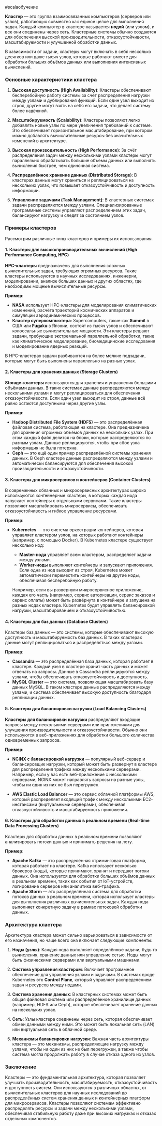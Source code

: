 #scalaобучение 

**Кластер** — это группа взаимосвязанных компьютеров (серверов или узлов), работающих совместно как единое целое для выполнения задач. Каждый компьютер в кластере называется **нодой** (или узлом), и все они соединены через сеть. Кластерные системы обычно создаются для обеспечения высокой производительности, отказоустойчивости, масштабируемости и улучшенной обработки данных.

В зависимости от задачи, кластеры могут включать в себя несколько десятков или даже тысяч узлов, которые работают вместе для обработки больших объёмов данных или выполнения интенсивных вычислений.

### Основные характеристики кластера

1. **Высокая доступность (High Availability)**: Кластеры обеспечивают бесперебойную работу системы за счёт распределения нагрузки между узлами и дублирования функций. Если один узел выходит из строя, другие могут взять на себя его задачи, что делает систему более надёжной.
    
2. **Масштабируемость (Scalability)**: Кластеры позволяют легко добавлять новые узлы по мере увеличения требований к системе. Это обеспечивает горизонтальное масштабирование, при котором можно добавлять вычислительные ресурсы без значительных изменений в архитектуре.
    
3. **Высокая производительность (High Performance)**: За счёт распределения задач между несколькими узлами кластеры могут параллельно обрабатывать большие объёмы данных или выполнять вычисления быстрее, чем одиночная система.
    
4. **Распределённое хранение данных (Distributed Storage)**: В кластерах данные могут храниться и реплицироваться на нескольких узлах, что повышает отказоустойчивость и доступность информации.
    
5. **Управление задачами (Task Management)**: В кластерных системах задачи распределяются между узлами. Специализированные программные системы управляют распределением этих задач, балансируют нагрузку и следят за состоянием узлов.
    

### Примеры кластеров

Рассмотрим различные типы кластеров и примеры их использования.

#### 1. **Кластеры для высокопроизводительных вычислений (High Performance Computing, HPC)**

**HPC-кластеры** предназначены для выполнения сложных вычислительных задач, требующих огромных ресурсов. Такие кластеры используются в научных исследованиях, инженерии, моделировании, анализе больших данных и других областях, где необходимы мощные вычислительные ресурсы.

**Пример:**

- **NASA** использует HPC-кластеры для моделирования климатических изменений, расчёта траекторий космических аппаратов и симуляции аэродинамических процессов.
- **Кластер суперкомпьютера**: Supercomputers, такие как **Summit** в США или **Fugaku** в Японии, состоят из тысяч узлов и обеспечивают колоссальные вычислительные мощности. Эти кластеры решают задачи, требующие экстремальной параллельной обработки, такие как климатическое моделирование, биомедицинские исследования и моделирование ядерных реакций.

В HPC-кластерах задачи разбиваются на более мелкие подзадачи, которые могут быть выполнены параллельно на разных узлах.

#### 2. **Кластеры для хранения данных (Storage Clusters)**

**Storage-кластеры** используются для хранения и управления большими объёмами данных. В таких системах данные распределяются между несколькими узлами и могут реплицироваться для обеспечения отказоустойчивости. Если один узел выходит из строя, данные всё равно остаются доступными через другие узлы.

**Пример:**

- **Hadoop Distributed File System (HDFS)** — это распределённая файловая система, работающая на кластере. Она предназначена для хранения огромных объёмов данных на нескольких узлах. При этом каждый файл делится на блоки, которые распределяются по разным узлам. Данные реплицируются, чтобы при сбое узла информация не была потеряна.
- **Ceph** — это ещё один пример распределённой системы хранения данных. В Ceph кластере данные распределяются между узлами и автоматически балансируются для обеспечения высокой производительности и отказоустойчивости.

#### 3. **Кластеры для микросервисов и контейнеров (Container Clusters)**

В современных облачных и микросервисных архитектурах широко используются контейнерные кластеры, в которых каждая нода запускает контейнеры с отдельными сервисами. Такие кластеры позволяют масштабировать микросервисы, обеспечивать отказоустойчивость и гибкое управление ресурсами.

**Пример:**

- **Kubernetes** — это система оркестрации контейнеров, которая управляет кластером узлов, на которых работают контейнеры (например, с помощью Docker). В Kubernetes кластере существует несколько нод:
    
    - **Master-нода** управляет всем кластером, распределяет задачи между узлами.
    - **Worker-ноды** выполняют контейнеры и запускают приложения. Если одна из нод выходит из строя, Kubernetes может автоматически переместить контейнеры на другие ноды, обеспечивая бесперебойную работу.
    
    Например, если вы развернули микросервисное приложение, каждая его часть (например, сервис авторизации, сервис заказов и сервис оплаты) может быть развёрнута в контейнере и запущена на разных нодах кластера. Kubernetes будет управлять балансировкой нагрузки, масштабированием и отказоустойчивостью.
    

#### 4. **Кластеры для баз данных (Database Clusters)**

Кластеры баз данных — это системы, которые обеспечивают высокую доступность и масштабируемость баз данных. В таких кластерах данные могут реплицироваться и распределяться между узлами.

**Пример:**

- **Cassandra** — это распределённая база данных, которая работает в кластере. Каждый узел в кластере хранит часть данных и может отвечать на запросы. Данные в Cassandra реплицируются между узлами, чтобы обеспечивать отказоустойчивость и доступность.
- **MySQL Cluster** — это система, позволяющая масштабировать базу данных MySQL. В таком кластере данные распределяются между узлами, и система обеспечивает высокую доступность благодаря репликации данных.

#### 5. **Кластеры для балансировки нагрузки (Load Balancing Clusters)**

**Кластеры для балансировки нагрузки** распределяют входящие запросы между несколькими серверами или приложениями для улучшения производительности и отказоустойчивости. Обычно они используются в веб-приложениях для обработки большого количества одновременных запросов.

**Пример:**

- **NGINX с балансировкой нагрузки** — популярный веб-сервер и балансировщик нагрузки, который может быть развернут в кластере для распределения трафика между несколькими серверами. Например, если у вас есть веб-приложение с несколькими серверами, NGINX может направлять запросы на разные узлы, чтобы ни один из них не был перегружен.
    
- **AWS Elastic Load Balancer** — это сервис облачной платформы AWS, который распределяет входящий трафик между несколькими EC2-инстансами (виртуальными серверами), обеспечивая отказоустойчивость и масштабируемость приложения.
    

#### 6. **Кластеры для обработки данных в реальном времени (Real-time Data Processing Clusters)**

Кластеры для обработки данных в реальном времени позволяют анализировать потоки данных и принимать решения на лету.

**Пример:**

- **Apache Kafka** — это распределённая стриминговая платформа, которая работает на кластере. Kafka использует несколько брокеров (ноды), которые принимают, хранят и передают потоки данных. Она используется для обработки больших объёмов данных в реальном времени, таких как события от IoT-устройств, логирование серверов или аналитика веб-трафика.
- **Apache Storm** — это распределённая система для обработки потоков данных в реальном времени, которая использует кластеры для выполнения различных вычислительных задач. Каждая нода выполняет конкретную задачу в рамках потоковой обработки данных.

### Архитектура кластера

Архитектура кластера может сильно варьироваться в зависимости от его назначения, но чаще всего она включает следующие компоненты:

1. **Ноды (узлы)**: Каждая нода выполняет определённые задачи, будь то вычисления, хранение данных или управление сетью. Ноды могут быть физическими серверами или виртуальными машинами.
    
2. **Система управления кластером**: Включает программное обеспечение для управления узлами и задачами. В системах вроде Kubernetes это **Control Plane**, который управляет распределением задач и ресурсов между нодами.
    
3. **Система хранения данных**: В кластерных системах может быть общая файловая система или распределённое хранилище данных (например, HDFS или Ceph), которое обеспечивает хранение данных на нескольких узлах.
    
4. **Сеть**: Узлы кластера соединены через сеть, которая обеспечивает обмен данными между ними. Это может быть локальная сеть (LAN) или виртуальная сеть в облачной среде.
    
5. **Механизмы балансировки нагрузки**: Важная часть архитектуры кластера — это механизмы, распределяющие нагрузку между узлами, чтобы ни один из них не был перегружен, а также чтобы система могла продолжать работу в случае отказа одного из узлов.
    

### Заключение

Кластеры — это фундаментальная архитектура, которая позволяет улучшать производительность, масштабируемость, отказоустойчивость и доступность систем. Они используются в различных областях, от вычислительных кластеров для научных исследований до распределённых систем хранения данных и контейнерных платформ для микросервисов. Кластеры позволяют системам эффективно распределять ресурсы и задачи между несколькими узлами, обеспечивая стабильную работу даже при высоких нагрузках и отказах отдельных компонентов.